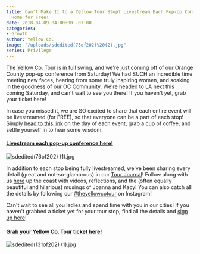 ```yaml
---
title: Can't Make It to a Yellow Tour Stop? Livestream Each Pop-Up Conference from
  Home for Free!
date: 2018-04-09 04:00:00 -07:00
categories:
- Growth
author: Yellow Co.
image: "/uploads/sdedited(75of202)%20(2).jpg"
series: Privilege
---
```


[The Yellow Co. Tour](https://yellowcollective.lpages.co/yellow-west-coast-tour-2018/) is in full swing, and we're just coming off of our Orange County pop-up conference from Saturday! We had SUCH an incredible time meeting new faces, hearing from some truly inspiring women, and soaking in the goodness of our OC Community. We're headed to LA next this coming Saturday, and can't wait to see you there! If you haven't yet, grab your ticket here!

In case you missed it, we are SO excited to share that each entire event will be livestreamed (for FREE), so that everyone can be a part of each stop! Simply [head to this link](https://yellowco.co/live/) on the day of each event, grab a cup of coffee, and settle yourself in to hear some wisdom.

#### [Livestream each pop-up conference here!](https://yellowco.co/live/)

![sdedited(76of202) (1).jpg](/uploads/sdedited(76of202)%20(1).jpg)

In addition to each stop being fully livestreamed, we've been sharing every detail (great and not-so-glamorous) in our [Tour Journal](http://www.yellowtour.co/)! Follow along with us [here](http://www.yellowtour.co/) up the coast with videos, reflections, and the (often equally beautiful and hilarious) musings of Joanna and Kacy! You can also catch all the details by following our [#theyellowcotour](https://www.instagram.com/explore/tags/theyellowcotour/) on Instagram!

Can't wait to see all you ladies and spend time with you in our cities! If you haven't grabbed a ticket yet for your tour stop, find all the details and [sign up here](https://yellowcollective.lpages.co/yellow-west-coast-tour-2018/)!

#### [Grab your Yellow Co. Tour ticket here!](https://yellowcollective.lpages.co/yellow-west-coast-tour-2018/)

![sdedited(131of202) (1).jpg](/uploads/sdedited(131of202)%20(1).jpg)